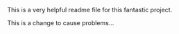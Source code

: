 This is a very helpful readme file for this fantastic project.

This is a change to cause problems...
